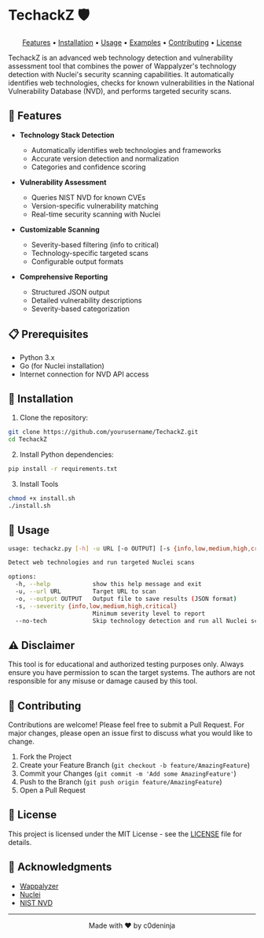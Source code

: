 # TechackZ 🛡️

<p align="center">
  <a href="#features">Features</a> •
  <a href="#installation">Installation</a> •
  <a href="#usage">Usage</a> •
  <a href="#examples">Examples</a> •
  <a href="#contributing">Contributing</a> •
  <a href="#license">License</a>
</p>

TechackZ is an advanced web technology detection and vulnerability assessment tool that combines the power of Wappalyzer's technology detection with Nuclei's security scanning capabilities. It automatically identifies web technologies, checks for known vulnerabilities in the National Vulnerability Database (NVD), and performs targeted security scans.

## 🚀 Features

- **Technology Stack Detection**
  - Automatically identifies web technologies and frameworks
  - Accurate version detection and normalization
  - Categories and confidence scoring

- **Vulnerability Assessment**
  - Queries NIST NVD for known CVEs
  - Version-specific vulnerability matching
  - Real-time security scanning with Nuclei

- **Customizable Scanning**
  - Severity-based filtering (info to critical)
  - Technology-specific targeted scans
  - Configurable output formats

- **Comprehensive Reporting**
  - Structured JSON output
  - Detailed vulnerability descriptions
  - Severity-based categorization

## 📋 Prerequisites

- Python 3.x
- Go (for Nuclei installation)
- Internet connection for NVD API access

## 🔧 Installation

1. Clone the repository:
```bash
git clone https://github.com/yourusername/TechackZ.git
cd TechackZ
````
2. Install Python dependencies:
```bash
pip install -r requirements.txt
```
3. Install Tools
```bash
chmod +x install.sh
./install.sh
```

## 📖 Usage
```bash
usage: techackz.py [-h] -u URL [-o OUTPUT] [-s {info,low,medium,high,critical}] [--no-tech]

Detect web technologies and run targeted Nuclei scans

options:
  -h, --help            show this help message and exit
  -u, --url URL         Target URL to scan
  -o, --output OUTPUT   Output file to save results (JSON format)
  -s, --severity {info,low,medium,high,critical}
                        Minimum severity level to report
  --no-tech             Skip technology detection and run all Nuclei scan
```

## ⚠️ Disclaimer

This tool is for educational and authorized testing purposes only. Always ensure you have permission to scan the target systems. The authors are not responsible for any misuse or damage caused by this tool.

## 🤝 Contributing

Contributions are welcome! Please feel free to submit a Pull Request. For major changes, please open an issue first to discuss what you would like to change.

1. Fork the Project
2. Create your Feature Branch (`git checkout -b feature/AmazingFeature`)
3. Commit your Changes (`git commit -m 'Add some AmazingFeature'`)
4. Push to the Branch (`git push origin feature/AmazingFeature`)
5. Open a Pull Request

## 📝 License

This project is licensed under the MIT License - see the [LICENSE](LICENSE) file for details.

## 🙏 Acknowledgments

- [Wappalyzer](https://github.com/AliasIO/Wappalyzer)
- [Nuclei](https://github.com/projectdiscovery/nuclei)
- [NIST NVD](https://nvd.nist.gov/)

---
<p align="center">
Made with ❤️ by c0deninja
</p>
